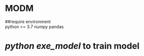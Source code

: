 # MODM  
##require environment  
  python >= 3.7
  numpy
  pandas

# *python exe_model* to train model
